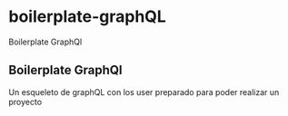 # boilerplate-graphQL
Boilerplate GraphQl
## Boilerplate GraphQl

Un esqueleto de graphQL con los user preparado para poder realizar un proyecto
